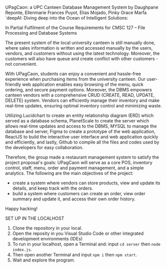 UPagCaon: a UPC Canteen Database Management System
by Daughpane Reponte, Ellenmarie Frances Puyot, Elias Mojado, Pinky Grace Marfa
`deepAI: Diving deep into the Ocean of Intelligent Solutions:

In Partial Fulfilment of the Course Requirements for CMSC 127 – File Processing and Database Systems

The present system of the local university canteen is still manually done, where sales information is written and accessed manually by the users, vendors, and customers without using the latest technology. Moreover, the customers will also have queue and create conflict with other customers - not convenient.

With UPagCaon, students can enjoy a convenient and hassle-free experience when purchasing items from the university canteen. Our user-friendly web application enables easy browsing of the menu, quick ordering, and secure payment options. Moreover, the DBMS empowers canteen vendors with a comprehensive CRUD (CREATE, READ, UPDATE, DELETE) system. Vendors can efficiently manage their inventory and make real-time updates, ensuring optimal inventory control and minimizing waste.

Utilizing Lucidchart to create an entity relationship diagram (ERD) which served as a database schema, PlanetScale to create the server which allows real-time updates and access to the DBMS, MYSQL to manage the database and server, Figma to create a prototype of the web application, ReactJS to build the interactive user interface and web application quickly and efficiently, and lastly, Github to compile all the files and codes used by the developers for easy collaboration.

Therefore, the group made a restaurant management system to satisfy the project proposal's goals: UPagCaon will serve as a core POS, inventory control, staff, menu, order and payment management, and a simple analytics. The following are the main objectives of the project:

- create a system where vendors can store products, view and update its details, and keep track with the orders.
- build a system where customers can create an order, view order summary and update it, and access their own order history.


Happy hacking!

SET UP IN THE LOCALHOST
1. Clone the repository in your local.
2. Open the reposity in you Visual Studio Code or other integrated development environments (IDEs)
3. To run in your localhost, open a Terminal and:
input `cd server` then `node index.js`.
4. Then open another Terminal and input `npm i` then `npm start`.
5. Wait and explore the program.